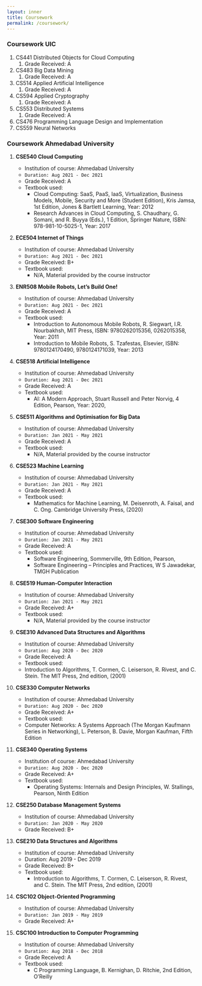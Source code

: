 ```yaml
---
layout: inner
title: Coursework
permalink: /coursework/
---
```

### Coursework UIC

1. CS441 Distributed Objects for Cloud Computing
   1. Grade Received: A
2. CS483 Big Data Mining
   1. Grade Received: A 
3. CS514 Applied Artificial Intelligence
   1. Grade Received: A
4. CS594 Applied Cryptography
   1. Grade Received: A
5. CS553 Distributed Systems
   1. Grade Received: A
6. CS476 Programming Language Design and Implementation
7. CS559 Neural Networks

### Coursework Ahmedabad University

1. **CSE540 Cloud Computing**

   - Institution of course: Ahmedabad University
   - `Duration: Aug 2021 - Dec 2021`
   - Grade Received: A
   - Textbook used:
     - Cloud Computing: SaaS, PaaS, IaaS, Virtualization, Business Models, Mobile, Security and More (Student Edition), Kris Jamsa, 1st Edition, Jones & Bartlett Learning, Year: 2012
     - Research Advances in Cloud Computing, S. Chaudhary, G. Somani, and R. Buyya (Eds.), 1 Edition, Springer Nature, ISBN: 978-981-10-5025-1, Year: 2017

1. **ECE504 Internet of Things**

   - Institution of course: Ahmedabad University
   - `Duration: Aug 2021 - Dec 2021`
   - Grade Received: B+
   - Textbook used:
     - N/A, Material provided by the course instructor

1. **ENR508 Mobile Robots, Let’s Build One!**

   - Institution of course: Ahmedabad University
   - `Duration: Aug 2021 - Dec 2021`
   - Grade Received: A
   - Textbook used:
     - Introduction to Autonomous Mobile Robots, R. Siegwart, I.R. Nourbakhsh, MIT Press, ISBN: 9780262015356, 0262015358, Year: 2011
     - Introduction to Mobile Robots, S. Tzafestas, Elsevier, ISBN: 9780124170490, 9780124171039, Year: 2013

1. **CSE518 Artificial Intelligence**

   - Institution of course: Ahmedabad University
   - `Duration: Aug 2021 - Dec 2021`
   - Grade Received: A
   - Textbook used:
     - AI: A Modern Approach, Stuart Russell and Peter Norvig, 4 Edition, Pearson, Year: 2020,

1. **CSE511 Algorithms and Optimisation for Big Data**

   - Institution of course: Ahmedabad University
   - `Duration: Jan 2021 - May 2021`
   - Grade Received: A
   - Textbook used:
     - N/A, Material provided by the course instructor

1. **CSE523 Machine Learning**

   - Institution of course: Ahmedabad University
   - `Duration: Jan 2021 - May 2021`
   - Grade Received: A
   - Textbook used:
     - Mathematics for Machine Learning, M. Deisenroth, A. Faisal, and C. Ong. Cambridge University Press, (2020)

1. **CSE300 Software Engineering**

   - Institution of course: Ahmedabad University
   - `Duration: Jan 2021 - May 2021`
   - Grade Received: A
   - Textbook used:
     - Software Engineering, Sommerville, 9th Edition, Pearson,
     - Software Engineering – Principles and Practices, W S Jawadekar, TMGH Publication

1. **CSE519 Human-Computer Interaction**

   - Institution of course: Ahmedabad University
   - `Duration: Jan 2021 - May 2021`
   - Grade Received: A+
   - Textbook used:
     - N/A, Material provided by the course instructor

1. **CSE310 Advanced Data Structures and Algorithms**

   - Institution of course: Ahmedabad University
   - `Duration: Aug 2020 - Dec 2020`
   - Grade Received: A
   - Textbook used:
   - Introduction to Algorithms, T. Cormen, C. Leiserson, R. Rivest, and C. Stein. The MIT Press, 2nd edition, (2001)

1. **CSE330 Computer Networks**

   - Institution of course: Ahmedabad University
   - `Duration: Aug 2020 - Dec 2020`
   - Grade Received: A+
   - Textbook used:
   - Computer Networks: A Systems Approach (The Morgan Kaufmann Series in Networking), L. Peterson, B. Davie, Morgan Kaufman, Fifth Edition

1. **CSE340 Operating Systems**

   - Institution of course: Ahmedabad University
   - `Duration: Aug 2020 - Dec 2020`
   - Grade Received: A+
   - Textbook used:
     - Operating Systems: Internals and Design Principles, W. Stallings, Pearson, Ninth Edition

1. **CSE250 Database Management Systems**

   - Institution of course: Ahmedabad University
   - `Duration: Jan 2020 - May 2020`
   - Grade Received: B+

1. **CSE210 Data Structures and Algorithms**

   - Institution of course: Ahmedabad University
   - Duration: Aug 2019 - Dec 2019
   - Grade Received: B+
   - Textbook used:
     - Introduction to Algorithms, T. Cormen, C. Leiserson, R. Rivest, and C. Stein. The MIT Press, 2nd edition, (2001)

1. **CSC102 Object-Oriented Programming**

   - Institution of course: Ahmedabad University
   - `Duration: Jan 2019 - May 2019`
   - Grade Received: A+

1. **CSC100 Introduction to Computer Programming**
   - Institution of course: Ahmedabad University
   - `Duration: Aug 2018 - Dec 2018`
   - Grade Received: A
   - Textbook used:
     - C Programming Language, B. Kernighan, D. Ritchie, 2nd Edition, O’Reilly
